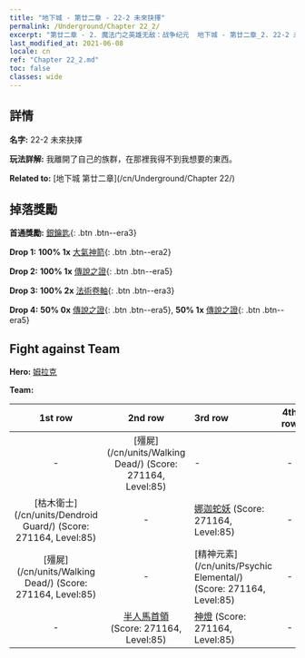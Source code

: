 ```yaml
---
title: "地下城 - 第廿二章 - 22-2 未來抉擇"
permalink: /Underground/Chapter 22_2/
excerpt: "第廿二章 - 2. 魔法门之英雄无敌：战争纪元  地下城 - 第廿二章_2. 22-2 未來抉擇"
last_modified_at: 2021-06-08
locale: cn
ref: "Chapter 22_2.md"
toc: false
classes: wide
---
```


## 詳情

 **名字:** 22-2 未來抉擇

 **玩法詳解:**       我離開了自己的族群，在那裡我得不到我想要的東西。

 **Related to:** [地下城 第廿二章](/cn/Underground/Chapter 22/)

## 掉落獎勵

 **首通獎勵:** [銀鑰匙](/cn/Items/con_693/){: .btn .btn--era3}

 **Drop 1:** **100% 1x** [大氣神箭](/cn/Items/her_449/){: .btn .btn--era2}

 **Drop 2:** **100% 1x** [傳說之證](/cn/Items/mat_88/){: .btn .btn--era5}

 **Drop 3:** **100% 2x** [法術卷軸](/cn/Items/con_694/){: .btn .btn--era3}

 **Drop 4:** **50% 0x** [傳說之證](/cn/Items/mat_81/){: .btn .btn--era5}, **50% 1x** [傳說之證](/cn/Items/mat_81/){: .btn .btn--era5}


## Fight against Team
 **Hero:** [姆拉克](/cn/heroes/Mullich/)

 **Team:**


  | 1st row | 2nd row | 3rd row | 4th row |
  |:----:|:----:|:----|:----:|
  | - | [殭屍](/cn/units/Walking Dead/) (Score: 271164, Level:85)  | - | - |
  | [枯木衛士](/cn/units/Dendroid Guard/) (Score: 271164, Level:85)  | - | [娜迦蛇妖](/cn/units/Naga/) (Score: 271164, Level:85)  | - |
  | [殭屍](/cn/units/Walking Dead/) (Score: 271164, Level:85)  | - | [精神元素](/cn/units/Psychic Elemental/) (Score: 271164, Level:85)  | - |
  | - | [半人馬首領](/cn/units/Centaur/) (Score: 271164, Level:85)  | [神燈](/cn/units/Genie/) (Score: 271164, Level:85)  | - |


